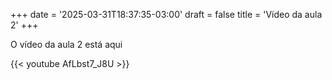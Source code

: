 +++
date = '2025-03-31T18:37:35-03:00'
draft = false
title = 'Vídeo da aula 2'
+++


O vídeo da aula 2 está aqui

{{< youtube AfLbst7_J8U >}}
